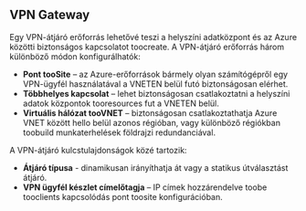 ## <a name="vpn-gateway"></a>VPN Gateway
Egy VPN-átjáró erőforrás lehetővé teszi a helyszíni adatközpont és az Azure közötti biztonságos kapcsolatot toocreate. A VPN-átjáró erőforrás három különböző módon konfigurálhatók:

* **Pont tooSite** – az Azure-erőforrások bármely olyan számítógépről egy VPN-ügyfél használatával a VNETEN belül futó biztonságosan elérhet. 
* **Többhelyes kapcsolat** – lehet biztonságosan csatlakoztatni a helyszíni adatok központok tooresources fut a VNETEN belül. 
* **Virtuális hálózat tooVNET** – biztonságosan csatlakoztathatja Azure VNET között hello belül azonos régióban, vagy különböző régiókban toobuild munkaterhelések földrajzi redundanciával.

A VPN-átjáró kulcstulajdonságok közé tartozik:

* **Átjáró típusa** - dinamikusan irányíthatja át vagy a statikus útválasztást átjáró. 
* **VPN ügyfél készlet címelőtagja** – IP címek hozzárendelve toobe tooclients kapcsolódás pont toosite konfigurációban.

